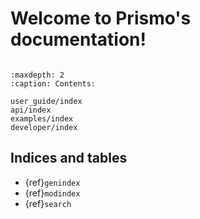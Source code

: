 # Welcome to Prismo's documentation!

```{include} ../../README.md

```

```{toctree}
:maxdepth: 2
:caption: Contents:

user_guide/index
api/index
examples/index
developer/index
```

## Indices and tables

- {ref}`genindex`
- {ref}`modindex`
- {ref}`search`
